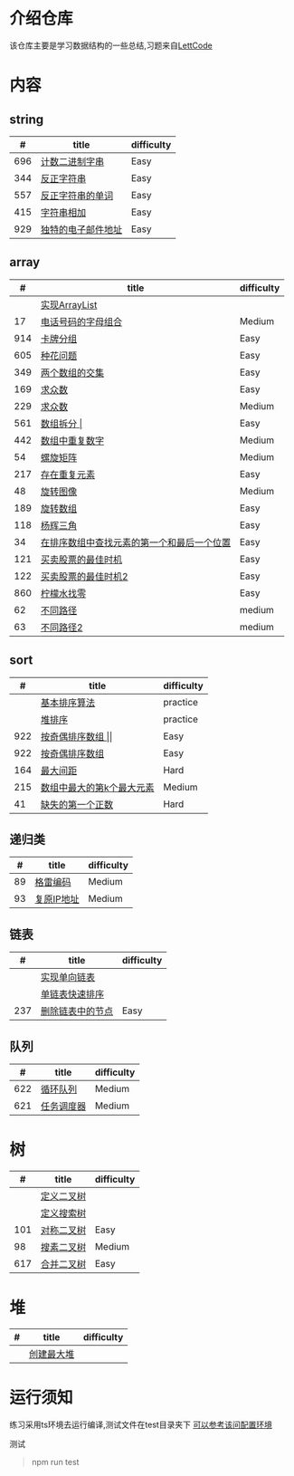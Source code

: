 
# 介绍仓库
该仓库主要是学习数据结构的一些总结,习题来自[LettCode](https://leetcode-cn.com)

# 内容

## string
   
| #   | title                                                 | difficulty |
| --- | ----------------------------------------------------- | ---------- |
| 696 | [计数二进制字串](./src/string/countBinarySubstr.ts)   | Easy       |
| 344 | [反正字符串](./src/string/reverseString.ts)           | Easy       |
| 557 | [反正字符串的单词](./src/string/reverseWords.ts)      | Easy       |
| 415 | [字符串相加](./src/string/addString.ts)               | Easy       |
| 929 | [独特的电子邮件地址](./src/string/numUniqueEmails.ts) | Easy       |

## array

| #   | title                                                                    | difficulty |
| --- | ------------------------------------------------------------------------ | ---------- |
|     | [实现ArrayList](./src/array/basic.ts)                  |      |
| 17  | [电话号码的字母组合](./src/array/letterCombinations.ts)                  | Medium     |
| 914 | [卡牌分组](./src/array/hasGroupsSize.ts)                                 | Easy       |
| 605 | [种花问题](./src/array/canPlaceFlowers.ts)                               | Easy       |
| 349 | [两个数组的交集](./src/array/intersection.ts)                            | Easy       |
| 169 | [求众数](./src/array/majorityElement.ts)                                 | Easy       |
| 229 | [求众数](./src/array/majorityElement-two.ts)                             | Medium     |
| 561 | [数组拆分 \| ](./src/array/arrayPairSum.ts)                              | Easy       |
| 442 | [数组中重复数字](./src/array/findDuplicates.ts)                          | Medium     |
| 54  | [螺旋矩阵](./src/array/spiralOrder.ts)                                   | Medium     |
| 217 | [存在重复元素](./src/array/containsDuplicate.ts)                         | Easy       |
| 48  | [旋转图像](./src/array/rotate.image.ts)                                  | Medium     |
| 189 | [旋转数组](./src/array/totate.image.ts)                                  | Easy       |
| 118 | [杨辉三角](./src/array/triangle.generate.ts)                             | Easy       |
| 34  | [在排序数组中查找元素的第一个和最后一个位置](./src/array/searchRange.ts) | Easy       |
| 121  | [买卖股票的最佳时机](./src/array/max.profit.ts) | Easy       |
| 122  | [买卖股票的最佳时机2](./src/array/max.profit.ts) | Easy       |
| 860  | [柠檬水找零](./src/array/lemonade.ts) | Easy       |
| 62  | [不同路径](./src/array/unique.paths.ts) | medium       |
| 63  | [不同路径2](./src/array/unique.paths.ts) | medium       |


## sort
   
| #   | title                                                     | difficulty |
| --- | --------------------------------------------------------- | ---------- |
|     | [基本排序算法](./src/sort/basic.ts)                       | practice   |
|     | [堆排序](./src/heap/basic.ts)                             | practice   |
| 922 | [按奇偶排序数组 \|\|](./src/sort/sortArrayParityTwo.ts)   | Easy       |
| 922 | [按奇偶排序数组 ](./src/sort/sortArrayParity.ts)          | Easy       |
| 164 | [最大间距](./src/sort/maximumGap.ts)                      | Hard       |
| 215 | [数组中最大的第k个最大元素](./src/sort/findKthLargest.ts) | Medium     |
| 41  | [缺失的第一个正数](./src/sort/firstMissingPositive.ts)    | Hard       |

## 递归类

| #   | title                                               | difficulty |
| --- | --------------------------------------------------- | ---------- |
| 89  | [格雷编码](./src/recursive/grayCode.ts)             | Medium     |
| 93  | [复原IP地址](./src/recursive/restoreIpAddresses.ts) | Medium     |

## 链表

| #   | title                                             | difficulty |
| --- | ------------------------------------------------- | ---------- |
|     | [实现单向链表](./src/linked/basic.ts)             |            |
|     | [单链表快速排序](./src/linked/quick.sort.link.ts) |
| 237 | [删除链表中的节点](./src/linked/)                 | Easy       |

## 队列

| #   | title                                             | difficulty |
| --- | ------------------------------------------------- | ---------- |
| 622 | [循环队列](./src/queue/circular.queue.ts)         | Medium     |
| 621 | [任务调度器](./src/queue/least.interval.queue.ts) | Medium     |

# 树
| #   | title                                 | difficulty |
| --- | ------------------------------------- | ---------- |
|     | [定义二叉树](./src/tree/basic.ts)     |            |
|     | [定义搜索树](./src/tree/basic.ts)     |            |
| 101 | [对称二叉树](./src/tree/basic.ts)     | Easy       |
| 98  | [搜素二叉树](./src/tree/basic.ts)     | Medium     |
| 617 | [合并二叉树](./src/tree/mergeTree.ts) | Easy       |
# 堆
| #   | title                             | difficulty |
| --- | --------------------------------- | ---------- |
|     | [创建最大堆](./src/heap/basic.ts) |            |
# 运行须知
练习采用ts环境去运行编译,测试文件在test目录夹下
[可以参考该问配置环境](https://tasaid.com/blog/2018122819513079.html)

测试
> npm run test

  